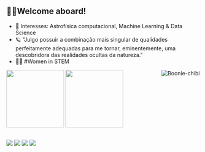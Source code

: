 ## 🖖🏼Welcome aboard!


- 🔭 Interesses: Astrofísica computacional, Machine Learning & Data Science
- 🪐 "Julgo possuir a combinação mais singular de qualidades perfeitamente adequadas para me tornar, eminentemente, uma descobridora das realidades ocultas da natureza."
- 👩‍💻 #Women in STEM

<div>
  <img height="150em" src="https://github-readme-stats.vercel.app/api?username=brunamilhomem99&show_icons=true&theme=midnight-purple"/>
  <img height="150em" src="https://github-readme-stats.vercel.app/api/top-langs/?username=brunamilhomem99&layout=compact&langs_count=7&theme=midnight-purple"/>
  <img align="right" alt="Boonie-chibi" src="https://media.discordapp.net/attachments/1008571102328541215/1096523011181518978/ezgif.com-gif-maker.gif?width=150&height=150">
</div>


  ##
 
<div> 
  <a href="https://www.instagram.com/milhomemboonie/" target="_blank"><img src="https://img.shields.io/badge/-Instagram-%23E4405F?style=for-the-badge&logo=instagram&logoColor=white" target="_blank"></a>
 <a href="https://letterboxd.com/potterbaozi/" target="_blank"><img src="https://img.shields.io/badge/Letterboxd-7289DA?style=for-the-badge&logo=letterboxd&logoColor=white" target="_blank"></a> 
  <a href = "mailto:brunarm99@gmail.com"><img src="https://img.shields.io/badge/-Gmail-%23333?style=for-the-badge&logo=gmail&logoColor=white" target="_blank"></a>
  <a href="https://twitter.com/potterbaozi" target="_blank"><img src="https://img.shields.io/badge/Twitter-1DA1F2?style=for-the-badge&logo=twitter&logoColor=white" target="_blank"></a> 
</div>
    
